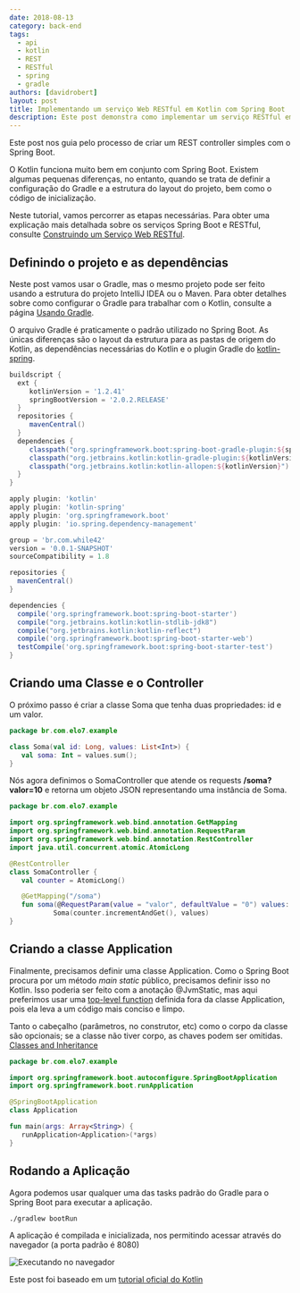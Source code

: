 ```yaml
---
date: 2018-08-13
category: back-end
tags:
  - api
  - kotlin
  - REST
  - RESTful
  - spring
  - gradle
authors: [davidrobert]
layout: post
title: Implementando um serviço Web RESTful em Kotlin com Spring Boot
description: Este post demonstra como implementar um serviço RESTful em Kotlin utilizando Spring Boot
---
```


Este post nos guia pelo processo de criar um REST controller simples com o Spring Boot.

O Kotlin funciona muito bem em conjunto com Spring Boot. Existem algumas pequenas diferenças, no entanto, quando se trata de definir a configuração do Gradle e a estrutura do layout do projeto, bem como o código de inicialização.

Neste tutorial, vamos percorrer as etapas necessárias. Para obter uma explicação mais detalhada sobre os serviços Spring Boot e RESTful, consulte [Construindo um Serviço Web RESTful](https://spring.io/guides/gs/rest-service/).

## Definindo o projeto e as dependências

Neste post vamos usar o Gradle, mas o mesmo projeto pode ser feito usando a estrutura do projeto IntelliJ IDEA ou o Maven. Para obter detalhes sobre como configurar o Gradle para trabalhar com o Kotlin, consulte a página [Usando Gradle](https://kotlinlang.org/docs/reference/using-gradle.html).

O arquivo Gradle é praticamente o padrão utilizado no Spring Boot. As únicas diferenças são o layout da estrutura para as pastas de origem do Kotlin, as dependências necessárias do Kotlin e o plugin Gradle do [kotlin-spring](https://kotlinlang.org/docs/reference/compiler-plugins.html#kotlin-spring-compiler-plugi).

```gradle
buildscript {
  ext {
     kotlinVersion = '1.2.41'
     springBootVersion = '2.0.2.RELEASE'
  }
  repositories {
     mavenCentral()
  }
  dependencies {
     classpath("org.springframework.boot:spring-boot-gradle-plugin:${springBootVersion}")
     classpath("org.jetbrains.kotlin:kotlin-gradle-plugin:${kotlinVersion}")
     classpath("org.jetbrains.kotlin:kotlin-allopen:${kotlinVersion}")
  }
}

apply plugin: 'kotlin'
apply plugin: 'kotlin-spring'
apply plugin: 'org.springframework.boot'
apply plugin: 'io.spring.dependency-management'

group = 'br.com.while42'
version = '0.0.1-SNAPSHOT'
sourceCompatibility = 1.8

repositories {
  mavenCentral()
}

dependencies {
  compile('org.springframework.boot:spring-boot-starter')
  compile("org.jetbrains.kotlin:kotlin-stdlib-jdk8")
  compile("org.jetbrains.kotlin:kotlin-reflect")
  compile('org.springframework.boot:spring-boot-starter-web')
  testCompile('org.springframework.boot:spring-boot-starter-test')
}
```

## Criando uma Classe e o Controller

O próximo passo é criar a classe Soma que tenha duas propriedades: id e um valor.

```kotlin
package br.com.elo7.example

class Soma(val id: Long, values: List<Int>) {
   val soma: Int = values.sum();
}
```

Nós agora definimos o SomaController que atende os requests **/soma?valor=10** e retorna um objeto JSON representando uma instância de Soma.

```kotlin
package br.com.elo7.example

import org.springframework.web.bind.annotation.GetMapping
import org.springframework.web.bind.annotation.RequestParam
import org.springframework.web.bind.annotation.RestController
import java.util.concurrent.atomic.AtomicLong

@RestController
class SomaController {
   val counter = AtomicLong()

   @GetMapping("/soma")
   fun soma(@RequestParam(value = "valor", defaultValue = "0") values: List<Int>) =
           Soma(counter.incrementAndGet(), values)
}
```

## Criando a classe Application

Finalmente, precisamos definir uma classe Application. Como o Spring Boot procura por um método *main static* público, precisamos definir isso no Kotlin. Isso poderia ser feito com a anotação @JvmStatic, mas aqui preferimos usar uma [top-level function](https://kotlinlang.org/docs/reference/functions.html) definida fora da classe Application, pois ela leva a um código mais conciso e limpo.

Tanto o cabeçalho (parâmetros, no construtor, etc) como o corpo da classe são opcionais; se a classe não tiver corpo, as chaves podem ser omitidas. [Classes and Inheritance](https://kotlinlang.org/docs/reference/classes.html)

```kotlin
package br.com.elo7.example

import org.springframework.boot.autoconfigure.SpringBootApplication
import org.springframework.boot.runApplication

@SpringBootApplication
class Application

fun main(args: Array<String>) {
   runApplication<Application>(*args)
}
```

## Rodando a Aplicação

Agora podemos usar qualquer uma das tasks padrão do Gradle para o Spring Boot para executar a aplicação.

```bash
./gradlew bootRun
```

A aplicação é compilada e inicializada, nos permitindo acessar através do navegador (a porta padrão é 8080)

![Executando no navegador](../images/web-restful-em-kotlin-com-springboot-1.png)

Este post foi baseado em um [tutorial oficial do Kotlin](https://kotlinlang.org/docs/tutorials/spring-boot-restful.html)

